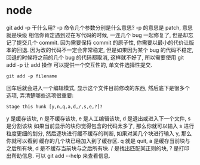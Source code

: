  # node

git add -p 干什么用? -p 命令几个参数分别是什么意思?
-p 的意思是 patch, 意思就是块级
相信你肯定遇到过在写代码的时候, 一连几个 bug 一起修复了, 但是却忘记了提交几个 commit. 因为需要保持 commit 的原子性, 你需要以最小的代价让版本的回退.
因为改的代码不一定会非常稳定, 但是如果因为某个 bug 的代码不稳定, 回退的时候将之前的几个 bug 的代码都取消, 这样就不好了, 所以需要使用 git add -p 让 add 操作
可以提供一个交互性的, 单文件选择性提交.
```
git add -p filename
```
回车后就会进入一个编辑模式, 显示这个文件目前修改的东西, 然后底下是很多个选项, 弄清楚哪些选项很重要:
```
Stage this hunk [y,n,q,a,d,/,s,e,?]?
```
y 是缓存该块, n 是不缓存该块, e 是人工编辑该块, d 是退出或进入下一个文件, s 是分割该块
如果当前显示的块你觉得包含的代码太多了, 那么你就可以输入 s 进行粒度更细的划分, 然后逐块进行缓不缓存的判断, 如果对某几个块进行输入 y, 那么你就可以看到
缓存的几个块已经加入到了缓存区.
q 就是 quit, a 是缓存当前块与之后所有块, d 是不缓存当前块与之后所有块. / 是找出匹配某正则的块, ? 是打印出帮助信息.
可以 git add --help 来查看信息.